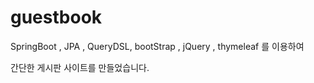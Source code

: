 # guestbook

SpringBoot , JPA , QueryDSL, bootStrap , jQuery , thymeleaf 를 이용하여

간단한 게시판 사이트를 만들었습니다.
